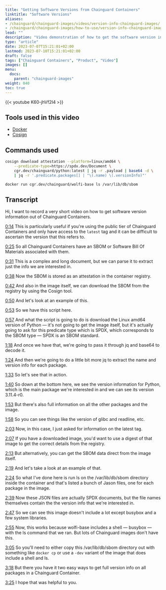 ```yaml
---
title: "Getting Software Versions from Chainguard Containers"
linktitle: "Software Versions"
aliases:
- /chainguard/chainguard-images/videos/version-info-chainguard-images/
- /chainguard/chainguard-images/how-to-use/version-info-chainguard-images/
lead: ""
description: "Video demonstration of how to get the software version information from Chainguard Containers"
type: "article"
date: 2023-07-07T15:21:01+02:00
lastmod: 2023-07-10T15:21:01+02:00
draft: false
tags: ["Chainguard Containers", "Product", "Video"]
images: []
menu:
  docs:
    parent: "chainguard-images"
weight: 040
toc: true
---
```


{{< youtube K60-jhVf2I4 >}}

## Tools used in this video

* [Docker](https://docker.com)
* [Cosign](https://github.com/sigstore/cosign)

## Commands used

```sh
cosign download attestation --platform=linux/amd64 \
    --predicate-type=https://spdx.dev/Document \
    cgr.dev/chainguard/python:latest | jq -r .payload | base64 -d \
    | jq -r '.predicate.packages[] | "\(.name) \(.versionInfo)"'
```

```sh
docker run cgr.dev/chainguard/wolfi-base ls /var/lib/db/sbom
```

## Transcript

Hi, I want to record a very short video on how to get software version information out of Chainguard
Containers.

<a href="https://youtu.be/K60-jhVf2I4?t=14" target="_blank">0:14</a>
This is particularly useful if you're using the public tier of Chainguard Containers and only have
access to the `latest` tag and it can be difficult to ascertain the version that this refers to.

<a href="https://youtu.be/K60-jhVf2I4?t=25" target="_blank">0:25</a>
So all Chainguard Containers have an SBOM or Software Bill Of Materials associated with them.

<a href="https://youtu.be/K60-jhVf2I4?t=31" target="_blank">0:31</a>
This is a complex and long document, but we can parse it to extract just the info we are interested in.

<a href="https://youtu.be/K60-jhVf2I4?t=38" target="_blank">0:38</a>
Now the SBOM is stored as an attestation in the container registry.

<a href="https://youtu.be/K60-jhVf2I4?t=42" target="_blank">0:42</a>
And also in the image itself, we can download the SBOM from the registry by using the Cosign tool.

<a href="https://youtu.be/K60-jhVf2I4?t=50" target="_blank">0:50</a>
And let's look at an example of this.

<a href="https://youtu.be/K60-jhVf2I4?t=53" target="_blank">0:53</a>
So we have this script here.

<a href="https://youtu.be/K60-jhVf2I4?t=57" target="_blank">0:57</a>
And what the script is going to do is download the Linux amd64 version of Python — it's not going
to get the image itself, but it's actually going to ask for this predicate type which is SPDX, which
corresponds to the SBOM type — SPDX is an SBOM standard.

<a href="https://youtu.be/K60-jhVf2I4?t=78" target="_blank">1:18</a>
And once we have that, we're going to pass it through jq and base64 to decode it.

<a href="https://youtu.be/K60-jhVf2I4?t=84" target="_blank">1:24</a>
And then we're going to do a little bit more jq to extract the name and version info for each package.

<a href="https://youtu.be/K60-jhVf2I4?t=93" target="_blank">1:33</a>
So let's see that in action.

<a href="https://youtu.be/K60-jhVf2I4?t=100" target="_blank">1:40</a>
So down at the bottom here, we see the version information for Python, which is the main package
we're interested in and we can see its version 3.11.4-r0.

<a href="https://youtu.be/K60-jhVf2I4?t=113" target="_blank">1:53</a>
But there's also full information on all the other packages and the image.

<a href="https://youtu.be/K60-jhVf2I4?t=118" target="_blank">1:58</a>
So you can see things like the version of glibc and readline, etc.

<a href="https://youtu.be/K60-jhVf2I4?t=123" target="_blank">2:03</a>
Now, in this case, I just asked for information on the latest tag.

<a href="https://youtu.be/K60-jhVf2I4?t=127" target="_blank">2:07</a>
If you have a downloaded image, you'd want to use a digest of that image to get the correct details from the registry.

<a href="https://youtu.be/K60-jhVf2I4?t=133" target="_blank">2:13</a>
But alternatively, you can get the SBOM data direct from the image itself.

<a href="https://youtu.be/K60-jhVf2I4?t=139" target="_blank">2:19</a>
And let's take a look at an example of that.

<a href="https://youtu.be/K60-jhVf2I4?t=144" target="_blank">2:24</a>
So what I've done here is run ls on the /var/lib/db/sbom directory inside the container and that's listed a bunch of Jason files, one for each package in the image.

<a href="https://youtu.be/K60-jhVf2I4?t=159" target="_blank">2:39</a>
Now these JSON files are actually SPDX documents, but the file names themselves contain the the version info that we're interested in.

<a href="https://youtu.be/K60-jhVf2I4?t=167" target="_blank">2:47</a>
So we can see this image doesn't include a lot except busybox and a few system libraries.

<a href="https://youtu.be/K60-jhVf2I4?t=175" target="_blank">2:55</a>
Now, this works because wolfi-base includes a shell — busybox — with the ls command that we ran.
But lots of Chainguard images don't have this.

<a href="https://youtu.be/K60-jhVf2I4?t=185" target="_blank">3:05</a>
So you'll need to either copy this /var/lib/db/sbom directory out with something like `docker cp` or
use a `-dev` variant of the image that does include a shell and ls.

<a href="https://youtu.be/K60-jhVf2I4?t=198" target="_blank">3:18</a>
But there you have it two easy ways to get full version info on all packages in a Chainguard Container.

<a href="https://youtu.be/K60-jhVf2I4?t=205" target="_blank">3:25</a>
I hope that was helpful to you.
